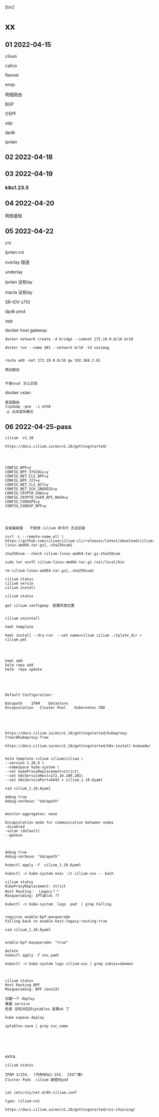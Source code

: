 [toc]





#  xx







## 01 2022-04-15

cilium

calico

flannel

ensp 

明细路由

BGP

OSPF

xdp

dpdk

ipvlan



## 02 2022-04-18







## 03 2022-04-19



###  k8s1.23.5







## 04 2022-04-20

网络基础





## 05 2022-04-22





cni

ipvlan cni





overlay 隧道

underlay  





ipvlan 没有lay

macla 没有lay

SR-IOV  x710

dpdk   pmd

vpp  



docker host gateway

```
docker network create -d bridge --subnet 172.19.0.0/16 br19

docker run --name d01 --network br19 -td xxximag


route add -net 172.19.0.0/16 gw 192.168.2.61

两边都加


不做snat 怎么实现
```



docker vxlan





```
直连路由
tcpdump -pne  -i eth0
-p 关闭混杂模式
```



## 06 2022-04-25-pass





```
cilium  v1.10

https://docs.cilium.io/en/v1.10/gettingstarted/




CONFIG_BPF=y
CONFIG_BPF_SYSCALL=y
CONFIG_NET_CLS_BPF=y
CONFIG_BPF_JIT=y
CONFIG_NET_CLS_ACT=y
CONFIG_NET_SCH_INGRESS=y
CONFIG_CRYPTO_SHA1=y
CONFIG_CRYPTO_USER_API_HASH=y
CONFIG_CGROUPS=y
CONFIG_CGROUP_BPF=y




安装最新版   不使用 cilium 命令行 方法安装

curl -L --remote-name-all \
https://github.com/cilium/cilium-cli/releases/latest/download/cilium-linux-amd64.tar.gz{,.sha256sum}

sha256sum --check cilium-linux-amd64.tar.gz.sha256sum

sudo tar xzvfC cilium-linux-amd64.tar.gz /usr/local/bin

rm cilium-linux-amd64.tar.gz{,.sha256sum}

cilium status
cilium versin
cilium install

cilium status

get cilium configmap  配置存放位置


cilium uninstall

```







```
heml template

heml install --dry-run  --set name=cilium cilium ./tplate_dir > cilium.yml




heml add 
helm repo add
helm  repo update





Default Configuration:

Datapath	IPAM	Datastore
Encapsulation	Cluster Pool	Kubernetes CRD





https://docs.cilium.io/en/v1.10/gettingstarted/kubeproxy-free/#kubeproxy-free
```







```
https://docs.cilium.io/en/v1.10/gettingstarted/k8s-install-kubeadm/


```







```
helm template cilium cilium/cilium \
--version 1.10.6 \
--namespace kube-system \
--set kubeProxyReplacement=strict\
--set k8sServiceHost=172.16.100.201\
--set k8sServicePort=6443 > cilium_1.10.6yaml
```



```
vim cilium_1.10.6yaml

debug true
debug-verbose: "datapath"


monitor-aggregaton: none

Encapsulation mode for communication between nodes
-disabled
-vxlan (default)
--geneve



```





```
debug true
debug-verbose: "datapath"
```





```
kubectl apply -f  cilium_1.10.6yaml
```





```
kubectl -n kube-system exec -it cilium-xxx -- bash

cilium status
KubeProxyReplacement: strict
Host Routing：  Legacy？？
Masquerading: IPTables ??
```





```
kubectl -n kube-system  logs  pod  | grep Falling 


requires enable-bpf-masquerade 
Falling back to enable-host-legacy-routing-true

```







```
vim cilium_1.10.6yaml


enable-bpf-masquerade: "true"

delete
kubectl apply -f xxx.yaml

kubectl -n kube-system logs cilium-xxx | grep subsys=daemon



cilium status
Host Routing BPF
Masquerading: BPF [ens33]

创建一个 deploy 
暴露 service 
检查 没有对应的iptables 就算ok 了

kube expose deploy 

iptables-save | grep svc_name 






```









extra



```
cilium status 

IPAM 3/254.  (可用地址1-254.  255广播)
Cluster Pods  cilium 接管的pod


cat /etc/cni/net.d/05-cilium.conf

type: cilium-cni
```





```
https://docs.cilium.io/en/v1.10/gettingstarted/cni-chaining/
```





